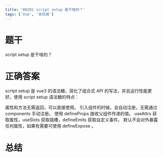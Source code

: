 ```yaml
---
title: '00201 script setup 是干啥的？'
tags: ['Vue', '未完成']
---
```


# 题干

script setup 是干啥的？

# 正确答案

scrtpt setup 是 vue3 的语法糖，简化了组合式 API 的写法，并且运行性能更好。使用 script setup 语法糖的特点：

属性和方法无需返回，可以直接使用。
引入组件的时候，会自动注册，无需通过 components 手动注册。
使用 defineProps 接收父组件传递的值。
useAttrs 获取属性，useSlots 获取插槽，defineEmits 获取自定义事件。
默认不会对外暴露任何属性，如果有需要可使用 defineExpose 。

# 总结



<script>
  function func() {

  }
  
</script>